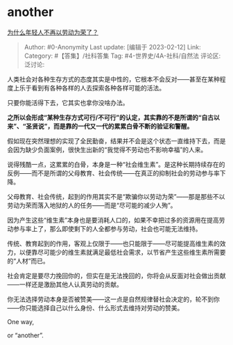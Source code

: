# another
[为什么年轻人不再以劳动为荣了？](https://www.zhihu.com/question/581996087/answer/2889123105)

> Author: #0-Anonymity
> Last update: [编辑于 2023-02-12]
> Link:
> Category: #【答集】/社科答集
> Tag: #4-世界史/4A-社科/自然法
> 评论区:
> 泛讨论:

人类社会对各种生存方式的态度其实是中性的，它根本不会反对——甚至在某种程度上乐于看到有各种各样的人去探索各种各样可能的活法。

只要你能活得下去，它其实也拿你没啥办法。

**之所以会形成“某种生存方式可行/不可行”的认定，其实靠的不是所谓的“自古以来”、“圣贤说”，而是靠的一代又一代的累累白骨不断的验证和警醒。**

假如现在突然理想的实现了全民勤奋，结果并不会是这个状态一直维持下去，而是会因为缺少负面案例，很快生出新的“我觉得不劳动也不影响幸福”的人来。

说得残酷一点，这累累的白骨，本身是一种“社会维生素”。是这种长期持续存在的反例——而不是所谓的父母教育、社会传统——在真正的抑制社会的劳动参与率下降。

父母教育、社会传统，起到的作用其实不是“欺骗你以劳动为荣”——那是那些不以劳动为荣而落入地狱的人的任务——而是“尽可能的减少人殉”。

因为产生这些“维生素”本身也是要消耗人口的，如果不幸把过多的资源用在提高劳动参与率上了，那么即使剩下的人全都参与劳动，社会也可能无法维持。

传统、教育起到的作用，客观上仅限于——也只能限于——尽可能提高维生素的效力，以便靠尽可能少的维生素就满足最低社会需求，以节省产生这些维生素所需要的“人材”而已。

社会肯定是要尽力挽回你的，但实在是无法挽回的，你将会从反面对社会做出贡献——一样还是激励其他人认真劳动的贡献。

你无法选择劳动本身是否被赞美——这一点是自然规律替社会决定的，轮不到你——你只能选择自己以什么身份、什么形式去维持对劳动的赞美。

One way,

or “another”.
